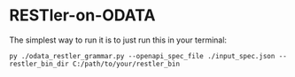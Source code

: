 # RESTler-on-ODATA
The simplest way to run it is to just run this in your terminal:
```
py ./odata_restler_grammar.py --openapi_spec_file ./input_spec.json --restler_bin_dir C:/path/to/your/restler_bin
```